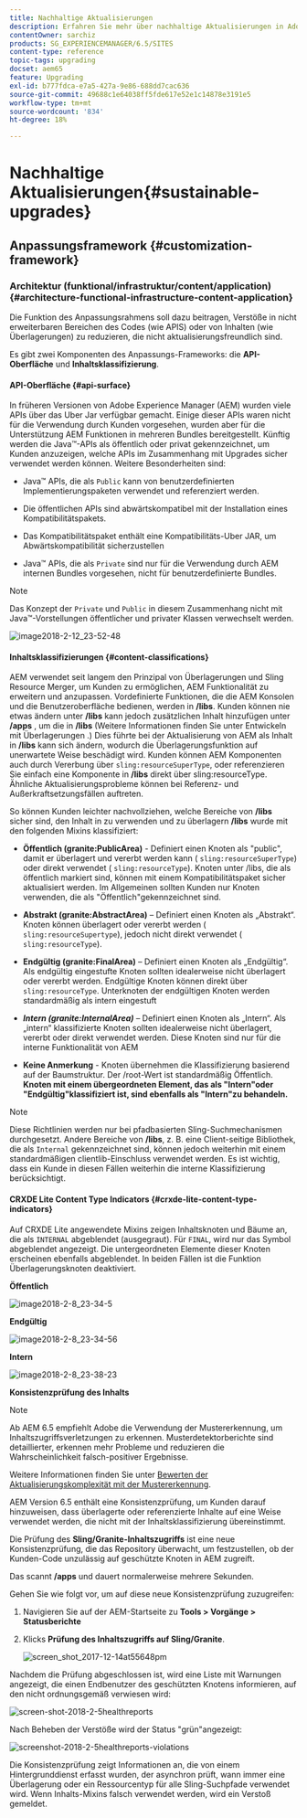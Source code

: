 ```yaml
---
title: Nachhaltige Aktualisierungen
description: Erfahren Sie mehr über nachhaltige Aktualisierungen in Adobe Experience Manager 6.4.
contentOwner: sarchiz
products: SG_EXPERIENCEMANAGER/6.5/SITES
content-type: reference
topic-tags: upgrading
docset: aem65
feature: Upgrading
exl-id: b777fdca-e7a5-427a-9e86-688dd7cac636
source-git-commit: 49688c1e64038ff5fde617e52e1c14878e3191e5
workflow-type: tm+mt
source-wordcount: '834'
ht-degree: 18%

---
```


# Nachhaltige Aktualisierungen{#sustainable-upgrades}

## Anpassungsframework {#customization-framework}

### Architektur (funktional/infrastruktur/content/application)  {#architecture-functional-infrastructure-content-application}

Die Funktion des Anpassungsrahmens soll dazu beitragen, Verstöße in nicht erweiterbaren Bereichen des Codes (wie APIS) oder von Inhalten (wie Überlagerungen) zu reduzieren, die nicht aktualisierungsfreundlich sind.

Es gibt zwei Komponenten des Anpassungs-Frameworks: die **API-Oberfläche** und **Inhaltsklassifizierung**.

#### API-Oberfläche {#api-surface}

In früheren Versionen von Adobe Experience Manager (AEM) wurden viele APIs über das Uber Jar verfügbar gemacht. Einige dieser APIs waren nicht für die Verwendung durch Kunden vorgesehen, wurden aber für die Unterstützung AEM Funktionen in mehreren Bundles bereitgestellt. Künftig werden die Java™-APIs als öffentlich oder privat gekennzeichnet, um Kunden anzuzeigen, welche APIs im Zusammenhang mit Upgrades sicher verwendet werden können. Weitere Besonderheiten sind:

* Java™ APIs, die als `Public` kann von benutzerdefinierten Implementierungspaketen verwendet und referenziert werden.

* Die öffentlichen APIs sind abwärtskompatibel mit der Installation eines Kompatibilitätspakets.
* Das Kompatibilitätspaket enthält eine Kompatibilitäts-Uber JAR, um Abwärtskompatibilität sicherzustellen
* Java™ APIs, die als `Private` sind nur für die Verwendung durch AEM internen Bundles vorgesehen, nicht für benutzerdefinierte Bundles.

>[!NOTE]
>
>Das Konzept der `Private` und `Public` in diesem Zusammenhang nicht mit Java™-Vorstellungen öffentlicher und privater Klassen verwechselt werden.

![image2018-2-12_23-52-48](assets/image2018-2-12_23-52-48.png)

#### Inhaltsklassifizierungen {#content-classifications}

AEM verwendet seit langem den Prinzipal von Überlagerungen und Sling Resource Merger, um Kunden zu ermöglichen, AEM Funktionalität zu erweitern und anzupassen. Vordefinierte Funktionen, die die AEM Konsolen und die Benutzeroberfläche bedienen, werden in **/libs**. Kunden können nie etwas ändern unter **/libs** kann jedoch zusätzlichen Inhalt hinzufügen unter **/apps** , um die in **/libs** (Weitere Informationen finden Sie unter Entwickeln mit Überlagerungen .) Dies führte bei der Aktualisierung von AEM als Inhalt in **/libs** kann sich ändern, wodurch die Überlagerungsfunktion auf unerwartete Weise beschädigt wird. Kunden können AEM Komponenten auch durch Vererbung über `sling:resourceSuperType`, oder referenzieren Sie einfach eine Komponente in **/libs** direkt über sling:resourceType. Ähnliche Aktualisierungsprobleme können bei Referenz- und Außerkraftsetzungsfällen auftreten.

So können Kunden leichter nachvollziehen, welche Bereiche von **/libs** sicher sind, den Inhalt in zu verwenden und zu überlagern **/libs** wurde mit den folgenden Mixins klassifiziert:

* **Öffentlich (granite:PublicArea)** - Definiert einen Knoten als &quot;public&quot;, damit er überlagert und vererbt werden kann ( `sling:resourceSuperType`) oder direkt verwendet ( `sling:resourceType`). Knoten unter /libs, die als öffentlich markiert sind, können mit einem Kompatibilitätspaket sicher aktualisiert werden. Im Allgemeinen sollten Kunden nur Knoten verwenden, die als &quot;Öffentlich&quot;gekennzeichnet sind.

* **Abstrakt (granite:AbstractArea)** – Definiert einen Knoten als „Abstrakt“. Knoten können überlagert oder vererbt werden ( `sling:resourceSupertype`), jedoch nicht direkt verwendet ( `sling:resourceType`).

* **Endgültig (granite:FinalArea)** – Definiert einen Knoten als „Endgültig“. Als endgültig eingestufte Knoten sollten idealerweise nicht überlagert oder vererbt werden. Endgültige Knoten können direkt über `sling:resourceType`. Unterknoten der endgültigen Knoten werden standardmäßig als intern eingestuft

* ***Intern (granite:InternalArea)*** – Definiert einen Knoten als „Intern“. Als „intern“ klassifizierte Knoten sollten idealerweise nicht überlagert, vererbt oder direkt verwendet werden. Diese Knoten sind nur für die interne Funktionalität von AEM

* **Keine Anmerkung** - Knoten übernehmen die Klassifizierung basierend auf der Baumstruktur. Der /root-Wert ist standardmäßig Öffentlich. **Knoten mit einem übergeordneten Element, das als &quot;Intern&quot;oder &quot;Endgültig&quot;klassifiziert ist, sind ebenfalls als &quot;Intern&quot;zu behandeln.**

>[!NOTE]
>
Diese Richtlinien werden nur bei pfadbasierten Sling-Suchmechanismen durchgesetzt. Andere Bereiche von **/libs**, z. B. eine Client-seitige Bibliothek, die als `Internal` gekennzeichnet sind, können jedoch weiterhin mit einem standardmäßigen clientlib-Einschluss verwendet werden. Es ist wichtig, dass ein Kunde in diesen Fällen weiterhin die interne Klassifizierung berücksichtigt.

#### CRXDE Lite Content Type Indicators {#crxde-lite-content-type-indicators}

Auf CRXDE Lite angewendete Mixins zeigen Inhaltsknoten und Bäume an, die als `INTERNAL` abgeblendet (ausgegraut). Für `FINAL`, wird nur das Symbol abgeblendet angezeigt. Die untergeordneten Elemente dieser Knoten erscheinen ebenfalls abgeblendet. In beiden Fällen ist die Funktion Überlagerungsknoten deaktiviert.

**Öffentlich**

![image2018-2-8_23-34-5](assets/image2018-2-8_23-34-5.png)

**Endgültig** 

![image2018-2-8_23-34-56](assets/image2018-2-8_23-34-56.png)

**Intern**

![image2018-2-8_23-38-23](assets/image2018-2-8_23-38-23.png)

**Konsistenzprüfung des Inhalts**

>[!NOTE]
>
Ab AEM 6.5 empfiehlt Adobe die Verwendung der Mustererkennung, um Inhaltszugriffsverletzungen zu erkennen. Musterdetektorberichte sind detaillierter, erkennen mehr Probleme und reduzieren die Wahrscheinlichkeit falsch-positiver Ergebnisse.
>
Weitere Informationen finden Sie unter [Bewerten der Aktualisierungskomplexität mit der Mustererkennung](/help/sites-deploying/pattern-detector.md).

AEM Version 6.5 enthält eine Konsistenzprüfung, um Kunden darauf hinzuweisen, dass überlagerte oder referenzierte Inhalte auf eine Weise verwendet werden, die nicht mit der Inhaltsklassifizierung übereinstimmt.

Die Prüfung des **Sling/Granite-Inhaltszugriffs** ist eine neue Konsistenzprüfung, die das Repository überwacht, um festzustellen, ob der Kunden-Code unzulässig auf geschützte Knoten in AEM zugreift.

Das scannt **/apps** und dauert normalerweise mehrere Sekunden.

Gehen Sie wie folgt vor, um auf diese neue Konsistenzprüfung zuzugreifen:

1. Navigieren Sie auf der AEM-Startseite zu **Tools > Vorgänge > Statusberichte**
1. Klicks **Prüfung des Inhaltszugriffs auf Sling/Granite**.

   ![screen_shot_2017-12-14at55648pm](assets/screen_shot_2017-12-14at55648pm.png)

Nachdem die Prüfung abgeschlossen ist, wird eine Liste mit Warnungen angezeigt, die einen Endbenutzer des geschützten Knotens informieren, auf den nicht ordnungsgemäß verwiesen wird:

![screen-shot-2018-2-5healthreports](assets/screenshot-2018-2-5healthreports.png)

Nach Beheben der Verstöße wird der Status &quot;grün&quot;angezeigt:

![screenshot-2018-2-5healthreports-violations](assets/screenshot-2018-2-5healthreports-violations.png)

Die Konsistenzprüfung zeigt Informationen an, die von einem Hintergrunddienst erfasst wurden, der asynchron prüft, wann immer eine Überlagerung oder ein Ressourcentyp für alle Sling-Suchpfade verwendet wird. Wenn Inhalts-Mixins falsch verwendet werden, wird ein Verstoß gemeldet.
